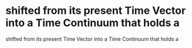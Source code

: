 # shifted from its present Time Vector into a Time Continuum that holds a

shifted from its present Time Vector into a Time Continuum that holds a